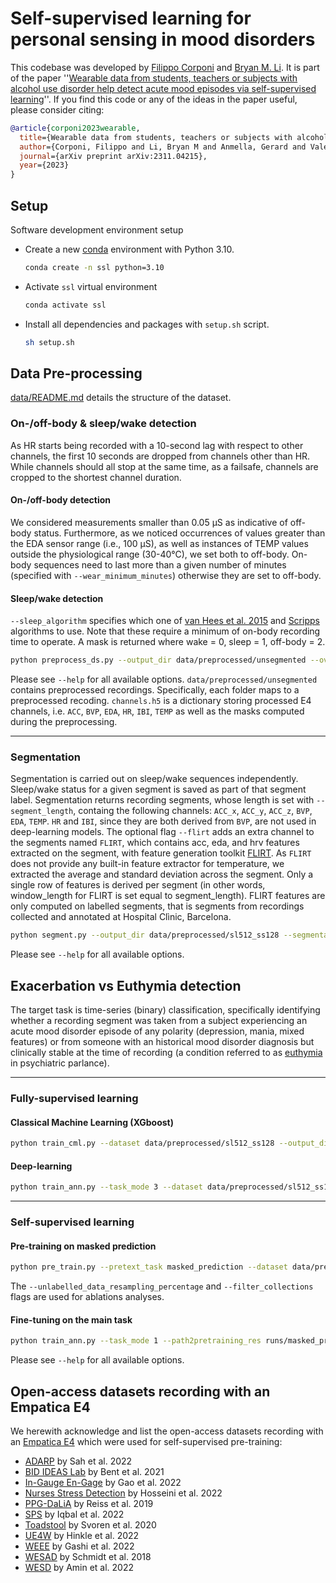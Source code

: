 # Self-supervised learning for personal sensing in mood disorders

This codebase was developed by [Filippo Corponi](https://github.com/FilippoCMC) and [Bryan M. Li](https://github.com/bryanlimy). It is part of the paper ''[Wearable data from students, teachers or subjects with alcohol use disorder help detect acute mood episodes via self-supervised learning](https://arxiv.org/abs/2311.04215)''. If you find this code or any of the ideas in the paper useful, please consider citing:

```bibtex
@article{corponi2023wearable,
  title={Wearable data from students, teachers or subjects with alcohol use disorder help detect acute mood episodes via self-supervised learning},
  author={Corponi, Filippo and Li, Bryan M and Anmella, Gerard and Valenzuela-Pascual, Cl{\`a}udia and Mas, Ariadna and Pacchiarotti, Isabella and Valent{\'\i}, Marc and Grande, Iria and Benabarre, Antonio and Garriga, Marina and others},
  journal={arXiv preprint arXiv:2311.04215},
  year={2023}
}
```

## Setup
Software development environment setup

- Create a new [conda](https://conda.io/en/latest/) environment with Python 3.10.
  ```bash
  conda create -n ssl python=3.10
  ```
- Activate `ssl` virtual environment
  ```bash
  conda activate ssl
  ```
- Install all dependencies and packages with `setup.sh` script.
  ```bash
  sh setup.sh
  ```


## Data Pre-processing
[data/README.md](data/README.md) details the structure of the dataset.

### On-/off-body & sleep/wake detection

As HR starts being recorded with a 10-second lag with respect to other channels, the first 10 seconds are dropped from channels other than HR. While channels should all stop at the same time, as a failsafe, channels are cropped to the shortest channel duration. 

#### On-/off-body detection

We considered measurements smaller than 0.05 μS as indicative of off-body status. Furthermore, as we noticed occurrences of values greater than the EDA sensor range (i.e., 100 μS), as well as instances of TEMP values outside the physiological range (30-40°C), we set both to off-body. On-body sequences need to last more than a given number of minutes (specified with `--wear_minimum_minutes`) otherwise they are set to off-body.

#### Sleep/wake detection

`--sleep_algorithm` specifies which one of [van Hees et al. 2015](https://journals.plos.org/plosone/article?id=10.1371/journal.pone.0142533) and [Scripps](https://onlinelibrary.wiley.com/doi/10.1111/j.1365-2869.2010.00835.x) algorithms to use. Note that these require a minimum of on-body recording time to operate. A mask is returned where wake = 0, sleep = 1, off-body = 2. 

```bash
python preprocess_ds.py --output_dir data/preprocessed/unsegmented --overwrite
```

Please see `--help` for all available options. `data/preprocessed/unsegmented` contains preprocessed recordings. Specifically, each folder maps to a preprocessed recoding. `channels.h5` is a dictionary storing processed E4 channels, i.e.  `ACC`,  `BVP`,  `EDA`,  `HR`,  `IBI`,  `TEMP` as well as the masks computed during the preprocessing.

---

### Segmentation
 Segmentation is carried out on sleep/wake sequences independently. Sleep/wake status for a given segment is saved as part of that segment label. Segmentation returns recording segments, whose length is set with `--segment_length`, containg the following channels: `ACC_x`, `ACC_y`, `ACC_z`, `BVP`, `EDA`, `TEMP`. `HR` and `IBI`, since they are both derived from `BVP`, are not used in deep-learning models. The optional flag `--flirt` adds an extra channel to the segments named `FLIRT`, which contains acc, eda, and hrv features extracted on the segment, with feature generation toolkit [FLIRT](https://flirt.readthedocs.io/en/latest/index.html). As `FLIRT` does not provide any built-in feature extractor for temperature, we extracted the average and standard deviation across the segment. Only a single row of features is derived per segment (in other words, window_length for FLIRT is set equal to segment_length). FLIRT features are only computed on labelled segments, that is segments from recordings collected and annotated at Hospital Clìnic, Barcelona.

  ```bash
  python segment.py --output_dir data/preprocessed/sl512_ss128 --segmentation_mode 1 --segment_length 512 --step_size 128 --overwrite
  ```
  Please see `--help` for all available options.

## Exacerbation vs Euthymia detection

The target task is time-series (binary) classification, specifically identifying whether a recording segment was taken from a subject experiencing an acute mood disorder episode of any polarity (depression, mania, mixed features) or from someone with an historical mood disorder diagnosis but clinically stable at the time of recording (a condition referred to as [euthymia](https://www.sciencedirect.com/book/9780124051706/clinical-trial-design-challenges-in-mood-disorders) in psychiatric parlance).

---

### Fully-supervised learning

#### Classical Machine Learning (XGboost)

```bash
python train_cml.py --dataset data/preprocessed/sl512_ss128 --output_dir runs/sl_xgboost_test --clear_output_dir
```

#### Deep-learning

```bash
python train_ann.py --task_mode 3 --dataset data/preprocessed/sl512_ss128 runs/sl_ann_test
```

---

### Self-supervised learning

#### Pre-training on masked prediction

```bash
python pre_train.py --pretext_task masked_prediction --dataset data/preprocessed/sl512_ss128 --output_dir runs/masked_prediction_test
```
The `--unlabelled_data_resampling_percentage` and `--filter_collections` flags are used for ablations analyses.

#### Fine-tuning on the main task

```bash
python train_ann.py --task_mode 1 --path2pretraining_res runs/masked_prediction_test --output_dir runs/masked_prediction_fine_tuning_test
```

Please see `--help` for all available options. 

## Open-access datasets recording with an Empatica E4

We herewith acknowledge and list the open-access datasets recording with an [Empatica E4](https://support.empatica.com/hc/en-us/articles/202581999-E4-wristband-technical-specifications) which were used for self-supervised pre-training:
- [ADARP](https://arxiv.org/abs/2206.14568) by Sah et al. 2022
- [BID IDEAS Lab](https://www.nature.com/articles/s41746-021-00465-w) by Bent et al. 2021
- [In-Gauge En-Gage](https://www.nature.com/articles/s41597-022-01347-w) by Gao et al. 2022
- [Nurses Stress Detection](https://www.nature.com/articles/s41597-022-01361-y) by Hosseini et al. 2022
- [PPG-DaLiA](https://archive.ics.uci.edu/dataset/495/ppg+dalia) by Reiss et al. 2019
- [SPS](https://www.mdpi.com/1424-8220/22/21/8135) by Iqbal et al. 2022
- [Toadstool](https://dl.acm.org/doi/10.1145/3339825.3394939) by Svoren et al. 2020
- [UE4W](https://zenodo.org/record/6898244) by Hinkle et al. 2022
- [WEEE](https://www.nature.com/articles/s41597-022-01643-5) by Gashi et al. 2022
- [WESAD](https://dl.acm.org/doi/10.1145/3242969.3242985) by Schmidt et al. 2018
- [WESD](https://ieeexplore.ieee.org/abstract/document/9744065) by Amin et al. 2022
